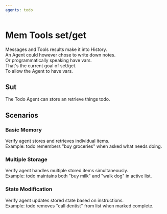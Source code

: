 ```yaml
---
agents: todo
---
```


# Mem Tools set/get

Messages and Tools results make it into History.  
An Agent could however chose to write down notes.  
Or programmatically speaking have vars.  
That's the current goal of set/get.   
To allow the Agent to have vars.  

## Sut

The Todo Agent can store an retrieve things todo.

## Scenarios

### Basic Memory
Verify agent stores and retrieves individual items.  
Example: todo remembers "buy groceries" when asked what needs doing.

### Multiple Storage
Verify agent handles multiple stored items simultaneously.  
Example: todo maintains both "buy milk" and "walk dog" in active list.

### State Modification
Verify agent updates stored state based on instructions.  
Example: todo removes "call dentist" from list when marked complete.

